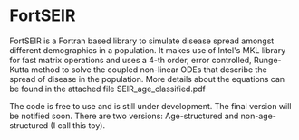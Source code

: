 # FortSEIR
FortSEIR is a Fortran based library to simulate disease spread amongst different demographics in a population. It makes use of Intel's MKL library for fast matrix operations and uses a 4-th order, error controlled, Runge-Kutta method to solve the coupled non-linear ODEs that describe the spread of disease in the population. More details about the equations can be found in the attached file SEIR_age_classified.pdf

The code is free to use and is still under development. The final version will be notified soon. There are two versions: Age-structured and non-age-structured (I call this toy).
